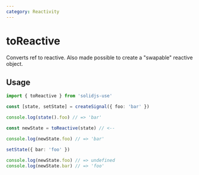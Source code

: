 ```yaml
---
category: Reactivity
---
```


# toReactive

Converts ref to reactive. Also made possible to create a "swapable" reactive object.

<RequiresProxy />

## Usage

```ts
import { toReactive } from 'solidjs-use'

const [state, setState] = createSignal({ foo: 'bar' })

console.log(state().foo) // => 'bar'

const newState = toReactive(state) // <--

console.log(newState.foo) // => 'bar'

setState({ bar: 'foo' })

console.log(newState.foo) // => undefined
console.log(newState.bar) // => 'foo'
```
